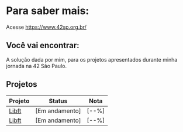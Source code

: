 # Para saber mais:
Acesse https://www.42sp.org.br/
## Você vai encontrar:
A solução dada por mim, para os projetos apresentados durante minha jornada na 42 São Paulo.
## Projetos
| Projeto		| Status    				| Nota				|
|---------------|---------------------------|-------------------|
| [Libft](https://github.com/dnl007/curso-42/tree/master/libft)| [Em andamento]            | [--%]             |
| [Libft](https://github.com/dnl007/curso-42/tree/master/getnextline)| [Em andamento]            | [--%]             |